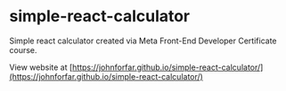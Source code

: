 # simple-react-calculator
 
Simple react calculator created via Meta Front-End Developer Certificate course.

View website at [https://johnforfar.github.io/simple-react-calculator/](https://johnforfar.github.io/simple-react-calculator/)